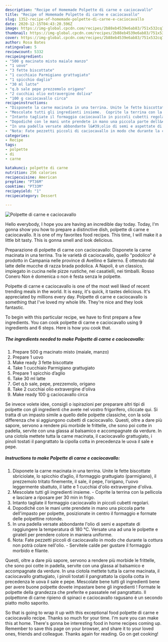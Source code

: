 ```yaml
---
description: "Recipe of Homemade Polpette di carne e caciocavallo"
title: "Recipe of Homemade Polpette di carne e caciocavallo"
slug: 1352-recipe-of-homemade-polpette-di-carne-e-caciocavallo
date: 2020-12-15T04:43:20.596Z
image: https://img-global.cpcdn.com/recipes/2b88eb4539e6ab83/751x532cq70/polpette-di-carne-e-caciocavallo-recipe-main-photo.jpg
thumbnail: https://img-global.cpcdn.com/recipes/2b88eb4539e6ab83/751x532cq70/polpette-di-carne-e-caciocavallo-recipe-main-photo.jpg
cover: https://img-global.cpcdn.com/recipes/2b88eb4539e6ab83/751x532cq70/polpette-di-carne-e-caciocavallo-recipe-main-photo.jpg
author: Rosa Bates
ratingvalue: 5
reviewcount: 5332
recipeingredient:
- "500 g macinato misto maiale manzo"
- "1 uovo"
- "3 fette biscottate"
- "1 cucchiaio Parmigiano grattugiato"
- "1 spicchio daglio"
- "30 ml latte"
- "q.b sale pepe prezzemolo origano"
- "2 cucchiai olio extravergine doliva"
- "100 g caciocavallo circa"
recipeinstructions:
- "Disponete la carne macinata in una terrina. Unite le fette biscottate sbriciolate, lo spicchio d’aglio, il formaggio grattugiato (parmigiano), il prezzemolo tritato finemente, il sale, il pepe, l&#39;origano, l&#39;uovo leggermente sbattuto, il latte e 1 cucchiai d&#39;olio extravergine d&#39;oliva."
- "Mescolate tutti gli ingredienti insieme.  Coprite la terrina con la pellicola e lasciare a riposare per 30 min in frigo."
- "Intanto tagliate il formaggio caciocavallo in piccoli cubetti regolari."
- "Dopodiché con le mani unte prendete in mano una piccola parte dell&#39;impasto per polpette, posizionate in centro il formaggio e formate delle polpettine rotonde."
- "In una padella versate abbondante l&#39;olio di semi e aspettate di raggiungere la temperatura di 180 °C. Versate una ad una le polpette e girateli per prendere colore in maniera uniforme."
- "Nota: Fate pezzetti piccoli di caciocavallo in modo che durante la cottura non potrà colare nell&#39;olio. Servitele calde per gustare il formaggio morbido e filante."
categories:
- Recipe
tags:
- polpette
- di
- carne

katakunci: polpette di carne 
nutrition: 256 calories
recipecuisine: American
preptime: "PT36M"
cooktime: "PT33M"
recipeyield: "1"
recipecategory: Dessert

---
```



![Polpette di carne e caciocavallo](https://img-global.cpcdn.com/recipes/2b88eb4539e6ab83/751x532cq70/polpette-di-carne-e-caciocavallo-recipe-main-photo.jpg)

Hello everybody, I hope you are having an incredible day today. Today, I'm gonna show you how to prepare a distinctive dish, polpette di carne e caciocavallo. It is one of my favorites food recipes. This time, I will make it a little bit tasty. This is gonna smell and look delicious.

Preparazione di polpette di carne con caciocavallo: Disponete la carne macinata in una terrina. Tra le varietà di caciocavallo, quello &#34;podolico&#34; è prodotto in Campania nelle province di Avellino e Salerno. È ottenuto dal latte delle mucche di razza brada podolica. A Napoli, è un classico, impiegato in cucina nelle pizze rustiche, nei casatielli, nei timballi. Rosso Conero Non è domenica o non è festa senza le polpette.

Polpette di carne e caciocavallo is one of the most well liked of recent trending meals in the world. It is easy, it's quick, it tastes delicious. It's appreciated by millions every day. Polpette di carne e caciocavallo is something that I've loved my whole life. They're nice and they look fantastic.


To begin with this particular recipe, we have to first prepare a few ingredients. You can cook polpette di carne e caciocavallo using 9 ingredients and 6 steps. Here is how you cook that.

<!--inarticleads1-->

##### The ingredients needed to make Polpette di carne e caciocavallo:

1. Prepare 500 g macinato misto (maiale, manzo)
1. Prepare 1 uovo
1. Make ready 3 fette biscottate
1. Take 1 cucchiaio Parmigiano grattugiato
1. Prepare 1 spicchio d’aglio
1. Take 30 ml latte
1. Get q.b sale, pepe, prezzemolo, origano
1. Take 2 cucchiai olio extravergine d&#39;oliva
1. Make ready 100 g caciocavallo circa


Se invece volete idee, consigli o ispirazioni per preparare altri tipi di polpette con gli ingredienti che avete nel vostro frigorifero, cliccate qui. Si tratta di un impasto simile a quello delle polpette classiche, con la sola differenza che si aggiungono cubetti di caciocavallo. Questi, oltre a dare più sapore, servono a rendere più morbide le frittelle, che sono poi cotte in padella, servite con una glassa al balsamico e accompagnate da verdure. In una ciotola mettete tutta la carne macinata, il caciocavallo grattugiato, i pinoli tostati il pangrattato la cipolla cotta in precedenza le uova il sale e pepe. 

<!--inarticleads2-->

##### Instructions to make Polpette di carne e caciocavallo:

1. Disponete la carne macinata in una terrina. Unite le fette biscottate sbriciolate, lo spicchio d’aglio, il formaggio grattugiato (parmigiano), il prezzemolo tritato finemente, il sale, il pepe, l&#39;origano, l&#39;uovo leggermente sbattuto, il latte e 1 cucchiai d&#39;olio extravergine d&#39;oliva.
1. Mescolate tutti gli ingredienti insieme.  - Coprite la terrina con la pellicola e lasciare a riposare per 30 min in frigo.
1. Intanto tagliate il formaggio caciocavallo in piccoli cubetti regolari.
1. Dopodiché con le mani unte prendete in mano una piccola parte dell&#39;impasto per polpette, posizionate in centro il formaggio e formate delle polpettine rotonde.
1. In una padella versate abbondante l&#39;olio di semi e aspettate di raggiungere la temperatura di 180 °C. Versate una ad una le polpette e girateli per prendere colore in maniera uniforme.
1. Nota: Fate pezzetti piccoli di caciocavallo in modo che durante la cottura non potrà colare nell&#39;olio. - Servitele calde per gustare il formaggio morbido e filante.


Questi, oltre a dare più sapore, servono a rendere più morbide le frittelle, che sono poi cotte in padella, servite con una glassa al balsamico e accompagnate da verdure. In una ciotola mettete tutta la carne macinata, il caciocavallo grattugiato, i pinoli tostati il pangrattato la cipolla cotta in precedenza le uova il sale e pepe. Mescolate bene tutti gli ingredienti bene per avere buone polpette dovete impastare bene gli ingredienti ! Formate le polpette della grandezza che preferite e passatele nel pangrattato. Il polpettone di carne ripieno di spinaci e caciocavallo ragusano è un secondo piatto molto saporito. 

So that is going to wrap it up with this exceptional food polpette di carne e caciocavallo recipe. Thanks so much for your time. I'm sure you can make this at home. There's gonna be interesting food in home recipes coming up. Remember to save this page on your browser, and share it to your loved ones, friends and colleague. Thanks again for reading. Go on get cooking!
